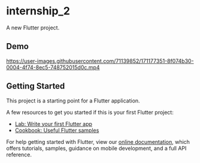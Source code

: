 # internship_2

A new Flutter project.
## Demo



https://user-images.githubusercontent.com/71139852/171177351-8f074b30-0004-4f74-8ec5-748752015d0c.mp4




## Getting Started


This project is a starting point for a Flutter application.

A few resources to get you started if this is your first Flutter project:

- [Lab: Write your first Flutter app](https://flutter.dev/docs/get-started/codelab)
- [Cookbook: Useful Flutter samples](https://flutter.dev/docs/cookbook)

For help getting started with Flutter, view our
[online documentation](https://flutter.dev/docs), which offers tutorials,
samples, guidance on mobile development, and a full API reference.

